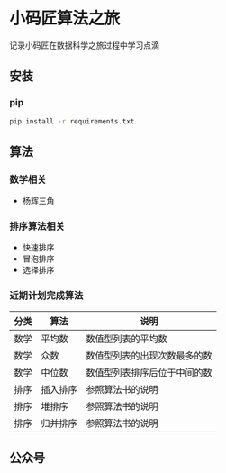 # 小码匠算法之旅
记录小码匠在数据科学之旅过程中学习点滴

## 安装
### pip
```bash
pip install -r requirements.txt
```

## 算法
### 数学相关
- 杨辉三角

### 排序算法相关
- 快速排序
- 冒泡排序
- 选择排序

### 近期计划完成算法

| 分类 | 算法 | 说明 |
| ---- | ---- | ---- |
| 数学  | 平均数 | 数值型列表的平均数 |
| 数学  | 众数  | 数值型列表的出现次数最多的数 |
| 数学  | 中位数  | 数值型列表排序后位于中间的数  |
| 排序 | 插入排序 |  参照算法书的说明    |
| 排序  | 堆排序  |  参照算法书的说明    |
| 排序  | 归并排序  | 参照算法书的说明     |



## 公众号

